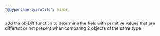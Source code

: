 ```yaml
---
"@hyperlane-xyz/utils": minor
---
```


add the objDiff function to determine the field with primitive values that are different or not present when comparing 2 objects of the same type
